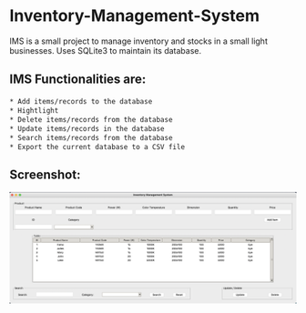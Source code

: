 # Inventory-Management-System

IMS is a small project to manage inventory and stocks in a small light businesses.
Uses SQLite3 to maintain its database.
## IMS Functionalities are:
    * Add items/records to the database
    * Hightlight
    * Delete items/records from the database
    * Update items/records in the database
    * Search items/records from the database
    * Export the current database to a CSV file

## Screenshot:
![screenshot_ims](/Screenshots/Screenshot%202023-07-20%20at%205.37.23%20PM.png)